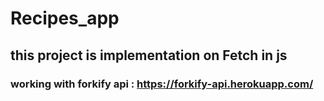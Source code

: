 # Recipes_app
## this project is implementation on Fetch in js 
### working with forkify api : https://forkify-api.herokuapp.com/
